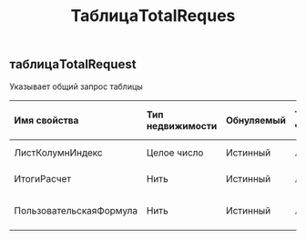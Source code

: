 ﻿---
title: ТаблицаTotalReques
second_title: Aspose.Cells Cloud Documen
type: docs
url: /ru/specification/model/tabletotalrequest/
description: "Aspose.Cells Спецификация облачной модели: TableTotalRequest. Легко обрабатывайте Excel и другие документы электронных таблиц с помощью таких функций, как открытие, создание, редактирование, разделение, слияние, сравнение и преобразование."
weight: 50
---
## **таблицаTotalRequest**

 Указывает общий запрос таблицы

| Имя свойства| Тип недвижимости| Обнуляемый| Только чтение| Значение по умолчанию| Описание|
|:- |:- |:- |:- |:- |:- |
| ЛистКолумнИндекс| Целое число| Истинный| ЛОЖЬ|| Указывает индекс столбца списка.|
| ИтогиРасчет| Нить| Истинный| ЛОЖЬ|| Указывает на подсчет итогов.|
| ПользовательскаяФормула| Нить| Истинный| ЛОЖЬ|| Указывает пользовательскую формулу.|

